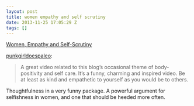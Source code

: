 ```yaml
---
layout: post
title: women empathy and self scrutiny
date: 2013-11-25 17:05:29 Z
tags: []
---
```

[Women, Empathy and Self-Scrutiny](http://youtu.be/Eg8YWzklRrg)

[punkgirldoespaleo](http://punkgirldoespaleo.com/post/53767180595/women-empathy-and-self-scrutiny):

> A great video related to this blog’s occasional theme of body-positivity and self care. It’s a funny, charming and inspired video. Be at least as kind and empathetic to yourself as you would be to others. 

Thoughtfulness in a very funny package. A powerful argument for selfishness in women, and one that should be heeded more often.
